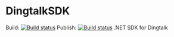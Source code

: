 # DingtalkSDK
Build: [![Build status](https://ci.appveyor.com/api/projects/status/ft8wyvxh2vq8l365?svg=true)](https://ci.appveyor.com/project/heavenwing/dingtalksdk-6682m)
Publish: [![Build status](https://ci.appveyor.com/api/projects/status/fcfcqjauxypyuusu?svg=true)](https://ci.appveyor.com/project/heavenwing/dingtalksdk)
.NET SDK for Dingtalk
